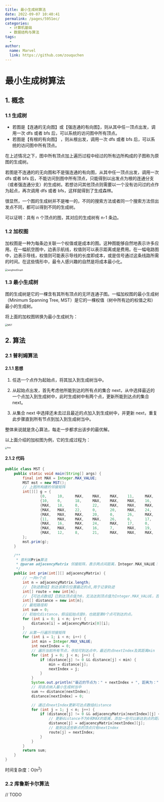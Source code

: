 ```yaml
---
title: 最小生成树算法
date: 2022-09-07 10:40:41
permalink: /pages/5951ec/
categories:
  - 计算机基础
  - 数据结构与算法
tags:
  - 
author: 
  name: Marvel
  link: https://github.com/zouquchen
---
```

# 最小生成树算法

## 1. 概念

### 1.1 生成树

- 若图是【连通的无向图】或【强连通的有向图】，则从其中任一顶点出发，调用一次 dfs 或者 bfs 后，可以系统的访问图中所有顶点。
- 若图是【有根的有向图】 ，则从根出发，调用一次 dfs 或者 bfs 后，可以系统的访问图中所有顶点。

在上述情况之下，图中所有顶点加上遍历过程中经过的所有边所构成的子图称为原图的生成树。

若图是不连通的的无向图和不是强连通的有向图，从其中任一顶点出发，调用一次 dfs 或者 bfs 后，不能访问到图中所有顶点，只能得到以出发点为根的连通分支（或者强连通分支）的生成树。若想访问其他顶点则需要以一个没有访问过的点作为起点，再次调用 dfs 或者 bfs，这样就得到了生成森林。

很显然，一个图的生成树并不是唯一的，不同的搜索方法或者同一个搜索方法但出发点不同，都可以得到不同的生成树。

可以证明：具有 n 个顶点的图，其对应的生成树有 n-1 条边。

### 1.2 加权图

加权图是一种为每条边关联一个权值或是成本的图。这种图能够自然地表示许多应用。在一幅航空图中，边表示航线，权值则可以表示距离或是费用。在一幅电路图中，边表示导线，权值则可能表示导线的长度即成本，或是信号通过这条线路所需的时间。在这些情形中，最令人感兴趣的自然是将成本最小化。

<img src="https://raw.githubusercontent.com/zouquchen/Images/main/imgs2022/weightedGraph.png" alt="weightedGraph" style="zoom:50%;" />

### 1.3 最小生成树

图的生成树是它的一棵含有其所有顶点的无环连通子图。一幅加权图的最小生成树（Minimum Spanning Tree, MST）是它的一棵权值（树中所有边的权值之和）最小的生成树。

将上面的加权图转换为最小生成树为：

<img src="https://raw.githubusercontent.com/zouquchen/Images/main/imgs2022/MST.png" alt="MST" style="zoom:50%;" />

## 2. 算法

### 2.1 普利姆算法

#### 2.1.1 思想

1. 任选一个点作为起始点，将其加入到生成树当中。

1. 从起始点出发，首先考虑他所能到达的所有点的集合 next，从中选择最近的一个点加入到生成树中，此时生成树中有两个点，更新所能到达点的集合 next。
2. 从集合 next 中选择还未去过且最近的点加入到生成树中，并更新 next，重复此步骤直到所有节点到加入到生成树当中。

整体来说就是贪心算法，每走一步都求出该步的最优解。

以上面介绍的加权图为例，它的生成过程为：

<img src="https://raw.githubusercontent.com/zouquchen/Images/main/imgs2022/Prim.png" alt="Prim" style="zoom: 40%;" />

#### 2.1.2 代码

```java
public class MST {
    public static void main(String[] args) {
        final int MAX = Integer.MAX_VALUE;
        MST mst = new MST();
        // 上图所构建的邻接矩阵
        int[][] g = {
                {0,     10,     MAX,    MAX,    MAX,    11,     MAX,    MAX,    MAX},
                {10,    0,      18,     MAX,    MAX,    MAX,    16,     MAX,    12},
                {MAX,   18,     0,      22,     MAX,    MAX,    MAX,    MAX,    8},
                {MAX,   MAX,    22,     0,      20,     MAX,    24,     16,     21},
                {MAX,   MAX,    MAX,    20,     0,      26,     MAX,    7,      MAX},
                {11,    MAX,    MAX,    MAX,    26,     0,      17,     MAX,    MAX},
                {MAX,   16,     MAX,    24,     MAX,    17,     0,      19,     MAX},
                {MAX,   MAX,    MAX,    16,     7,      MAX,    19,     0,      MAX},
                {MAX,   12,     8,      21,     MAX,    MAX,    MAX,    MAX,    0}
        };
        mst.prim(g);
    }

    /**
     * 普利姆Prim算法
     * @param adjacencyMatrix 邻接矩阵，表示两点间距离，Integer.MAX_VALUE：表示两个点无法到达
     */
    public int prim(int[][] adjacencyMatrix) {
        // 一共n个点
        int n = adjacencyMatrix.length;
        // 【轨迹数组】到达该索引位置最近的点,用于记录轨迹
        int[] route = new int[n];
        // 【可达点数组】已到达顶点值为0，无法达到顶点值为Integer.MAX_VALUE，否则，为可探索的点和到这些点的距离（权值）
        int[] distance = new int[n];
        // 最短路径和
        int sum = 0;
        // 初始化distance，假设起始点是0，也就是第0个点可到达的点。
        for (int i = 0; i < n; i++) {
            distance[i] = adjacencyMatrix[0][i];
        }
        // 从第一行遍历邻接矩阵
        for (int i = 1; i < n; i++) {
            int min = Integer.MAX_VALUE;
            int nextIndex = 0;
            // 遍历当前所有节点，寻找可到达点中，最近的点nextIndex及其距离min
            for (int j = 0; j < n; j++) {
                if (distance[j] != 0 && distance[j] < min) {
                    min = distance[j];
                    nextIndex = j;
                }
            }
            System.out.println("最近的节点为：" + nextIndex + ", 距离为：" + min);
            // 将该点纳入最小生成树当中
            sum += distance[nextIndex];
            distance[nextIndex] = 0;

            // 通过点nextIndex更新可达点数组distance
            for (int j = 1; j < n; j++) {
                if (distance[j] != 0 && adjacencyMatrix[nextIndex][j] < distance[j]) {
                    // 更新distance不为0和MAX的距离，添加一些可以新达到点的距离。
                    distance[j] = adjacencyMatrix[nextIndex][j];
                    // 能到达这些新点的顶点只有nextIndex
                    route[j] = nextIndex;
                }
            }
        }
        return sum;
    }
}
```

时间复杂度：O(n<sup>2</sup>)

### 2.2 库鲁斯卡尔算法

// TODO

